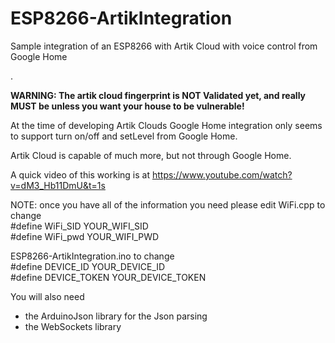 # ESP8266-ArtikIntegration

Sample integration of an ESP8266 with Artik Cloud with voice control from Google Home

.

**WARNING: The artik cloud fingerprint is NOT Validated yet, and really MUST be unless you want your house to be vulnerable!**

At the time of developing Artik Clouds Google Home integration only seems to support turn on/off and setLevel from Google Home.



Artik Cloud is capable of much more, but not through Google Home. 

A quick video of this working is at https://www.youtube.com/watch?v=dM3_Hb11DmU&t=1s

NOTE: once you have all of the information you need please edit 
WiFi.cpp to change  
  #define WiFi_SID YOUR_WIFI_SID  
  #define WiFi_pwd YOUR_WIFI_PWD  

ESP8266-ArtikIntegration.ino to change  
  #define DEVICE_ID YOUR_DEVICE_ID  
  #define DEVICE_TOKEN YOUR_DEVICE_TOKEN  


You will also need 
*	the ArduinoJson library for the Json parsing  
*	the WebSockets library  